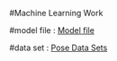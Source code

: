 #Machine Learning Work

#model file : 
<a href="[https://drive.google.com/file/d/13cj27m0GsJcnTprrI8AbVsWMoUVBTcD2/view?usp=sharing](https://drive.google.com/file/d/1m9lRzGNzxLF3ayTILb4kpAu4X64VWlQd/view?usp=sharing)">Model file</a>

#data set :
<a href="https://www.kaggle.com/datasets/shrutisaxena/yoga-pose-image-classification-dataset">Pose Data Sets</a>
